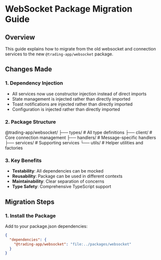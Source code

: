 # WebSocket Package Migration Guide

## Overview
This guide explains how to migrate from the old websocket and connection services to the new `@trading-app/websocket` package.

## Changes Made

### 1. Dependency Injection
- All services now use constructor injection instead of direct imports
- State management is injected rather than directly imported
- Toast notifications are injected rather than directly imported
- Configuration is injected rather than directly imported

### 2. Package Structure
@trading-app/websocket/
├── types/          # All type definitions
├── client/         # Core connection management
├── handlers/       # Message-specific handlers
├── services/       # Supporting services
└── utils/          # Helper utilities and factories

### 3. Key Benefits
- **Testability**: All dependencies can be mocked
- **Reusability**: Package can be used in different contexts
- **Maintainability**: Clear separation of concerns
- **Type Safety**: Comprehensive TypeScript support

## Migration Steps

### 1. Install the Package
Add to your package.json dependencies:
```json
{
  "dependencies": {
    "@trading-app/websocket": "file:../packages/websocket"
  }
}